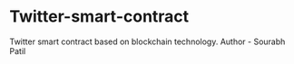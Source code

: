 # Twitter-smart-contract
Twitter smart contract based on blockchain technology.
Author - Sourabh Patil


